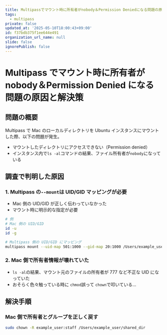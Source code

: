 ```yaml
---
title: Multipassでマウント時に所有者がnobody＆Permission Deniedになる問題の原因と解決策
tags:
  - multipass
private: false
updated_at: '2025-05-10T18:00:43+09:00'
id: f37bdb375f1ee644e491
organization_url_name: null
slide: false
ignorePublish: false
---
```


# Multipass でマウント時に所有者が nobody＆Permission Denied になる問題の原因と解決策

## 問題の概要

Multipass で Mac のローカルディレクトリを Ubuntu インスタンスにマウントした際、以下の問題が発生。

- マウントしたディレクトリにアクセスできない（Permission denied）
- インスタンス内で`ls -al`コマンドの結果、ファイル所有者が`nobody`になっている

## 調査で判明した原因

### 1. Multipass の`--mount`は UID/GID マッピングが必要

- Mac 側の UID/GID が正しく伝わっていなかった
- マウント時に明示的な指定が必要

```bash
# 例
# Mac 側の UID/GID
id -u
id -g

# Multipass 側の UID/GID にマッピング
multipass mount --uid-map 501:1000 --gid-map 20:1000 /Users/example_user/shared_dir UBUNTU:/mnt/c/shared_dir
```

### 2. Mac 側で所有者情報が壊れていた

- `ls -al`の結果、マウント元のファイルの所有者が 777 など不正な UID になっていた
- おそらく色々触っている時に `chmod`誤って `chown`で叩いている...

## 解決手順

### Mac 側で所有者とグループを正しく戻す

```bash
sudo chown -R example_user:staff /Users/example_user/shared_dir
```
